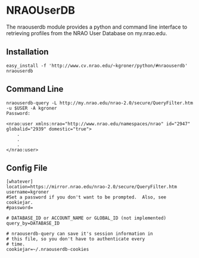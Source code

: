 NRAOUserDB
==========

The nraouserdb module provides a python and command line interface to
retrieving profiles from the NRAO User Database on my.nrao.edu.

Installation
------------

    easy_install -f 'http://www.cv.nrao.edu/~kgroner/python/#nraouserdb' nraouserdb

Command Line
------------

    nraouserdb-query -L http://my.nrao.edu/nrao-2.0/secure/QueryFilter.htm -u $USER -A kgroner
    Password:

    <nrao:user xmlns:nrao="http://www.nrao.edu/namespaces/nrao" id="2947" globalid="2939" domestic="true">
        .
        .
        .
    </nrao:user>

Config File
-----------

    [whatever]
    location=https://mirror.nrao.edu/nrao-2.0/secure/QueryFilter.htm
    username=kgroner
    #Set a password if you don't want to be prompted.  Also, see cookiejar.
    #password=

    # DATABASE_ID or ACCOUNT_NAME or GLOBAL_ID (not implemented)
    query_by=DATABASE_ID

    # nraouserdb-query can save it's session information in
    # this file, so you don't have to authenticate every
    # time.
    cookiejar=~/.nraouserdb-cookies
